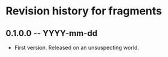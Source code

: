 # Revision history for fragments

## 0.1.0.0 -- YYYY-mm-dd

* First version. Released on an unsuspecting world.
